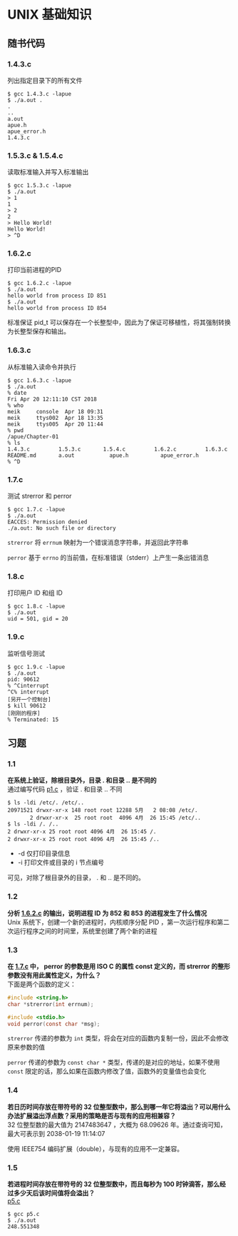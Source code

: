 # UNIX 基础知识

## 随书代码

### 1.4.3.c

列出指定目录下的所有文件

```shell
$ gcc 1.4.3.c -lapue
$ ./a.out .
.
..
a.out
apue.h
apue_error.h
1.4.3.c

```

### 1.5.3.c & 1.5.4.c

读取标准输入并写入标准输出

```shell
$ gcc 1.5.3.c -lapue
$ ./a.out
> 1
1
> 2
2
> Hello World!
Hello World!
> ^D
```

### 1.6.2.c

打印当前进程的PID

```shell
$ gcc 1.6.2.c -lapue
$ ./a.out
hello world from process ID 851
$ ./a.out
hello world from process ID 854
```

标准保证 pid_t 可以保存在一个长整型中，因此为了保证可移植性，将其强制转换为长整型保存和输出。

### 1.6.3.c

从标准输入读命令并执行

```shell
$ gcc 1.6.3.c -lapue
$ ./a.out
% date
Fri Apr 20 12:11:10 CST 2018
% who
meik     console  Apr 18 09:31
meik     ttys002  Apr 18 13:35
meik     ttys005  Apr 20 11:44
% pwd
/apue/Chapter-01
% ls
1.4.3.c         1.5.3.c       1.5.4.c         1.6.2.c         1.6.3.c         README.md       a.out           apue.h          apue_error.h
% ^D
```

### 1.7.c

测试 strerror 和 perror

```shell
$ gcc 1.7.c -lapue
$ ./a.out
EACCES: Permission denied
./a.out: No such file or directory

```

```strerror``` 将 ```errnum``` 映射为一个错误消息字符串，并返回此字符串

```perror``` 基于 ```errno``` 的当前值，在标准错误（stderr）上产生一条出错消息

### 1.8.c

打印用户 ID 和组 ID

```shell
$ gcc 1.8.c -lapue
$ ./a.out
uid = 501, gid = 20
```

### 1.9.c

监听信号测试

```shell
$ gcc 1.9.c -lapue
$ ./a.out
pid: 90612
% ^Cinterrupt
^C% interrupt
[另开一个控制台]
$ kill 90612
[刚刚的程序]
% Terminated: 15
```

## 习题

### 1.1

**在系统上验证，除根目录外，目录 . 和目录 .. 是不同的**  
通过编写代码 [p1.c](p1.c) ，验证 . 和目录 .. 不同

```shell
$ ls -ldi /etc/. /etc/..
20971521 drwxr-xr-x 148 root root 12288 5月   2 08:08 /etc/.
       2 drwxr-xr-x  25 root root  4096 4月  26 15:45 /etc/..
$ ls -ldi /. /..
2 drwxr-xr-x 25 root root 4096 4月  26 15:45 /.
2 drwxr-xr-x 25 root root 4096 4月  26 15:45 /..
```

- -d 仅打印目录信息
- -i 打印文件或目录的 i 节点编号

可见，对除了根目录外的目录， . 和 .. 是不同的。

### 1.2

**分析 [1.6.2.c](1.6.2.c) 的输出，说明进程 ID 为 852 和 853 的进程发生了什么情况**  
Unix 系统下，创建一个新的进程时，内核顺序分配 PID ，第一次运行程序和第二次运行程序之间的时间里，系统里创建了两个新的进程

### 1.3

**在 [1.7.c](1.7.c) 中， perror 的参数是用 ISO C 的属性 const 定义的，而 strerror 的整形参数没有用此属性定义，为什么？**  
下面是两个函数的定义：

```C
#include <string.h>
char *strerror(int errnum);

#include <stdio.h>
void perror(const char *msg);
```

```strerror``` 传递的参数为 ```int``` 类型，将会在对应的函数内复制一份，因此不会修改原来参数的值

```perror``` 传递的参数为 ```const char *``` 类型，传递的是对应的地址，如果不使用 ```const``` 限定的话，那么如果在函数内修改了值，函数外的变量值也会变化

### 1.4

**若日历时间存放在带符号的 32 位整型数中，那么到哪一年它将溢出？可以用什么办法扩展溢出浮点数？采用的策略是否与现有的应用相兼容？**  
32 位整型数的最大值为 2147483647 ，大概为 68.09626 年。通过查询可知，最大可表示到 2038-01-19 11:14:07

使用 IEEE754 编码扩展（double），与现有的应用不一定兼容。

### 1.5

**若进程时间存放在带符号的 32 位整型数中，而且每秒为 100 时钟滴答，那么经过多少天后该时间值将会溢出？**  
[p5.c](p5.c)

```shell
$ gcc p5.c
$ ./a.out
248.551348
```